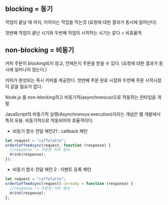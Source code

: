## blocking = 동기

작업이 끝날 때 까지, 이어지는 작업을 막는것 (요청에 대한 결과가 동시에 일어난다)

첫번째 작업이 끝난 시기와 두번째 작업이 시작하는 시기는 같다 = 비효율적

## non-blocking = 비동기

커피 주문이 blocking되지 않고, 언제든지 주문을 받을 수 있다. (요청에 대한 결과가 동시에 일어나지 않는다.)

커피가 완성되는 즉시 커피를 제공한다. 첫번째 주문 완료 시점와 두번째 주문 시작시점이 같을 필요가 없다.

Node.js 를 non-blocking하고 비동기적(asynchronous)으로 작동하는 런타임을 개발

JavaScript의 비동기적 실행(Asynchronous execution)이라는 개념은 웹 개발에서 특히 유용. 비동기적으로 작동되어야 효율적이다.

- 비동기 함수 전달 패턴21 : callback 패턴

```jsx
let request = "caffelatte";
orderCoffeeAsync(request, function (response) {
  //response -> 주문한 커피 결과
  drink(response);
});
```

- 비동기 함수 전달 패턴 2 : 이벤트 등록 패턴

```jsx
let request = "caffelatte";
orderCoffeeAsync(request).onready = function (response) {
  //response -> 주문한 커피 결과
  drink(response);
};
```
